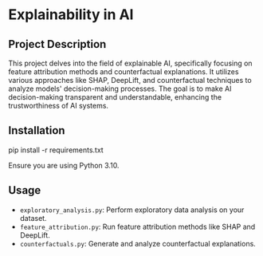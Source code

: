 # Explainability in AI

## Project Description
This project delves into the field of explainable AI, specifically focusing on feature attribution methods and counterfactual explanations. It utilizes various approaches like SHAP, DeepLift, and counterfactual techniques to analyze models' decision-making processes. The goal is to make AI decision-making transparent and understandable, enhancing the trustworthiness of AI systems.

## Installation
pip install -r requirements.txt

Ensure you are using Python 3.10.

## Usage
- `exploratory_analysis.py`: Perform exploratory data analysis on your dataset.
- `feature_attribution.py`: Run feature attribution methods like SHAP and DeepLift.
- `counterfactuals.py`: Generate and analyze counterfactual explanations.

